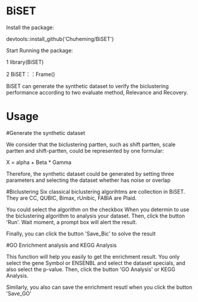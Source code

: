 # BiSET

Install the package:

devtools::install_github('Chuheming/BiSET')

Start Running the package:


1   library(BiSET)

2   BiSET：：Frame()


BiSET can generate the synthetic dataset to verify the biclustering performance according to two evaluate method, Relevance and Recovery.

# Usage
#Generate the synthetic dataset

We consider that the biclustering partten, such as shift partten, scale partten and shift-partten, could be represented by one formular:

X = alpha + Beta * Gamma

Therefore, the synthetic dataset could be generated by setting three parameters and selecting the dataset whether has noise or overlap

#Biclustering
Six classical biclustering algorihtms are collection in BiSET. They are CC, QUBIC, Bimax, rUnibic, FABIA are Plaid. 

You could select the algorithm on the checkbox When you determin to use the biclustering algorithm to analysis your dataset. Then,
click the button 'Run'. Wait moment, a prompt box will alert the result.

Finally, you can click the button 'Save_Bic' to solve the result

#GO Enrichment analysis and KEGG Analysis

This function will help you easily to get the enrichment result.
You only select the gene Symbol or ENSENBL and select the dataset specials, and also select the p-value. 
Then, click the button 'GO Analysis' or KEGG Analysis.

Similarly, you also can save the enrichment resutl when you click the button 'Save_GO'

